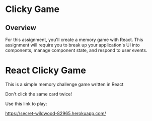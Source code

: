 # Clicky Game

## Overview

For this assignment, you'll create a memory game with React. This assignment will require you to break up your application's UI into components, manage component state, and respond to user events.

# React Clicky Game

This is a simple memory challenge game written in React

Don't click the same card twice!

Use this link to play:

https://secret-wildwood-82965.herokuapp.com/
